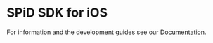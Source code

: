 SPiD SDK for iOS
================

For information and the development guides see our [Documentation](http://schibsted.github.com/SPiDSDK "Documentation").
